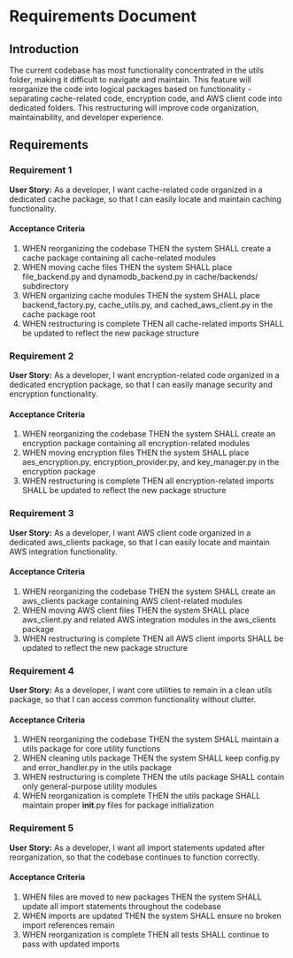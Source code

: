 # Requirements Document

## Introduction

The current codebase has most functionality concentrated in the utils folder, making it difficult to navigate and maintain. This feature will reorganize the code into logical packages based on functionality - separating cache-related code, encryption code, and AWS client code into dedicated folders. This restructuring will improve code organization, maintainability, and developer experience.

## Requirements

### Requirement 1

**User Story:** As a developer, I want cache-related code organized in a dedicated cache package, so that I can easily locate and maintain caching functionality.

#### Acceptance Criteria

1. WHEN reorganizing the codebase THEN the system SHALL create a cache package containing all cache-related modules
2. WHEN moving cache files THEN the system SHALL place file_backend.py and dynamodb_backend.py in cache/backends/ subdirectory
3. WHEN organizing cache modules THEN the system SHALL place backend_factory.py, cache_utils.py, and cached_aws_client.py in the cache package root
4. WHEN restructuring is complete THEN all cache-related imports SHALL be updated to reflect the new package structure

### Requirement 2

**User Story:** As a developer, I want encryption-related code organized in a dedicated encryption package, so that I can easily manage security and encryption functionality.

#### Acceptance Criteria

1. WHEN reorganizing the codebase THEN the system SHALL create an encryption package containing all encryption-related modules
2. WHEN moving encryption files THEN the system SHALL place aes_encryption.py, encryption_provider.py, and key_manager.py in the encryption package
3. WHEN restructuring is complete THEN all encryption-related imports SHALL be updated to reflect the new package structure

### Requirement 3

**User Story:** As a developer, I want AWS client code organized in a dedicated aws_clients package, so that I can easily locate and maintain AWS integration functionality.

#### Acceptance Criteria

1. WHEN reorganizing the codebase THEN the system SHALL create an aws_clients package containing AWS client-related modules
2. WHEN moving AWS client files THEN the system SHALL place aws_client.py and related AWS integration modules in the aws_clients package
3. WHEN restructuring is complete THEN all AWS client imports SHALL be updated to reflect the new package structure

### Requirement 4

**User Story:** As a developer, I want core utilities to remain in a clean utils package, so that I can access common functionality without clutter.

#### Acceptance Criteria

1. WHEN reorganizing the codebase THEN the system SHALL maintain a utils package for core utility functions
2. WHEN cleaning utils package THEN the system SHALL keep config.py and error_handler.py in the utils package
3. WHEN restructuring is complete THEN the utils package SHALL contain only general-purpose utility modules
4. WHEN reorganization is complete THEN the utils package SHALL maintain proper __init__.py files for package initialization

### Requirement 5

**User Story:** As a developer, I want all import statements updated after reorganization, so that the codebase continues to function correctly.

#### Acceptance Criteria

1. WHEN files are moved to new packages THEN the system SHALL update all import statements throughout the codebase
2. WHEN imports are updated THEN the system SHALL ensure no broken import references remain
3. WHEN reorganization is complete THEN all tests SHALL continue to pass with updated imports

